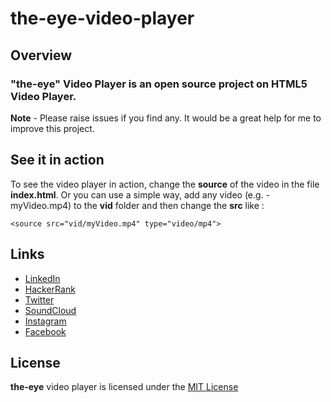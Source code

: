 # the-eye-video-player

## Overview

### **"the-eye"** Video Player is an open source project on HTML5 Video Player.

**Note** - Please raise issues if you find any. It would be a great help for me to improve this project.


## See it in action

To see the video player in action, change the **source** of the video in the file **index.html**. Or you can use a simple way, add any video (e.g. - myVideo.mp4) to the **vid** folder and then change the **src** like : 
```
<source src="vid/myVideo.mp4" type="video/mp4">
```

## Links

- [LinkedIn](https://www.linkedin.com/in/arjun-thakur001/)
- [HackerRank](https://www.hackerrank.com/arjunthakur01081)
- [Twitter](https://twitter.com/arjunthakur08)
- [SoundCloud](https://soundcloud.com/arjun_thakur)
- [Instagram](https://www.instagram.com/arjun_thakur001)
- [Facebook](http://www.facebook.com/arjun.thakur.71653)

## License

**the-eye** video player is licensed under the [MIT License](https://github.com/arjun0108/the-eye-video-player/blob/master/LICENSE)